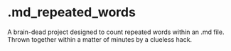 # .md_repeated_words
A brain-dead project designed to count repeated words within an .md file. Thrown together within a matter of minutes by a clueless hack. 
